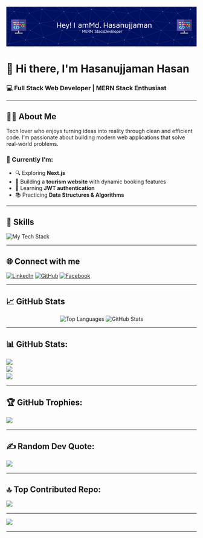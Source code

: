 ![Header](https://github.com/hasan6t7/hasan6t7/blob/main/github-header-image.png)


# 👋 Hi there, I'm Hasanujjaman Hasan  
### 💻 Full Stack Web Developer | MERN Stack Enthusiast

---

## 🧑‍💻 About Me

Tech lover who enjoys turning ideas into reality through clean and efficient code. I’m passionate about building modern web applications that solve real-world problems.

### 🔭 Currently I’m:
- 🔍 Exploring **Next.js**
- 🧳 Building a **tourism website** with dynamic booking features
- 🔐 Learning **JWT authentication**
- 📚 Practicing **Data Structures & Algorithms**

---

## 🚀 Skills

<p align="left">
  <img src="https://camo.githubusercontent.com/1eff0011bba9911dcfa1483a6d02a7a9fa5778460633e1ac0c346bc7c69d2b98/68747470733a2f2f736b696c6c69636f6e732e6465762f69636f6e733f693d68746d6c2c6373732c6a732c72656163742c7461696c77696e642c6e6f64656a732c657870726573732c6d6f6e676f64622c66697265626173652c676974" alt="My Tech Stack" data-canonical-src="https://skillicons.dev/icons?i=html,css,js,react,tailwind,nodejs,express,mongodb,firebase,git" />
</p>


---

## 🌐 Connect with me

[![LinkedIn](https://img.shields.io/badge/LinkedIn-blue?style=flat&logo=linkedin&logoColor=white)](https://www.linkedin.com/in/md-hasanujjaman-in/)
[![GitHub](https://img.shields.io/badge/GitHub-000?style=flat&logo=github&logoColor=white)](https://github.com/yourusername)
[![Facebook](https://img.shields.io/badge/Facebook-1877F2?style=flat&logo=facebook&logoColor=white)](https://facebook.com/yourprofile)

---

## 📈 GitHub Stats

<p align="center">
  
  <img src="https://github-readme-stats.vercel.app/api/top-langs/?username=hasan6t7&layout=compact" alt="Top Languages" />
  <img src="https://github-readme-stats.vercel.app/api?username=hasan6t7&show_icons=true" alt="GitHub Stats" />
</p>


---
## 📊 GitHub Stats:
![](https://github-readme-stats.vercel.app/api?username=hasan6t7&theme=radical&hide_border=false&include_all_commits=true&count_private=true)  
![](https://github-readme-streak-stats.herokuapp.com/?user=hasan6t7&theme=radical&hide_border=false)  
![](https://github-readme-stats.vercel.app/api/top-langs/?username=hasan6t7&theme=radical&hide_border=false&layout=compact)

---

## 🏆 GitHub Trophies:
![](https://github-profile-trophy.vercel.app/?username=hasan6t7&theme=radical&no-frame=false&no-bg=false&margin-w=4)

---

## ✍️ Random Dev Quote:
![](https://quotes-github-readme.vercel.app/api?type=horizontal&theme=radical)

---

## 🔝 Top Contributed Repo:
![](https://github-contributor-stats.vercel.app/api?username=hasan6t7&limit=5&theme=radical&combine_all_yearly_contributions=true)

---

[![](https://visitcount.itsvg.in/api?id=hasan6t7&icon=0&color=0)](https://visitcount.itsvg.in)

---
